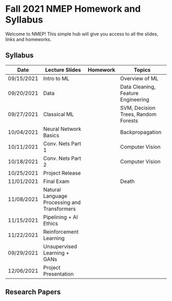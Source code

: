 # Fall 2021 NMEP Homework and Syllabus

Welcome to NMEP! This simple hub will give you access to all the slides, links and homeworks.

## Syllabus

| Date | Lecture Slides | Homework | Topics |
|------          |----------------                |----------|--------|
|09/15/2021|Intro to ML                     |          |Overview of ML        |
|09/20/2021|Data                               |          |Data Cleaning, Feature Engineering |
|09/27/2021|Classical ML                  |          |SVM, Decision Trees, Random Forests        |
|10/04/2021|Neural Network Basics  |          |Backpropagation        |
|10/11/2021|Conv. Nets Part 1          |          |Computer Vision        |
|10/18/2021|Conv. Nets Part 2          |          |Computer Vision        |
|10/25/2021|Project Release             |          |        |
|11/01/2021|Final Exam                    |          |Death        |
|11/08/2021|Natural Language Processing and Transformers|          |        |
|11/15/2021|Pipelining + AI Ethics                        |          |        |
|11/22/2021|Reinforcement Learning|          |        |
|09/29/2021|Unsupervised Learning + GANs|          |        |
|12/06/2021|Project Presentation      |          |        |

## Research Papers
